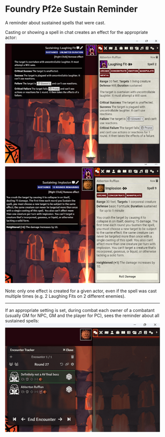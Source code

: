 # Foundry Pf2e Sustain Reminder
A reminder about sustained spells that were cast.

Casting or showing a spell in chat creates an effect for the appropriate actor:
![PF2e Sustain Reminder - effect](/readme-images/effect.png)
![PF2e Sustain Reminder - effect2](/readme-images/effect2.png)

Note: only one effect is created for a given actor, even if the spell was cast multiple times (e.g. 2 Laughing Fits on 2 different enemies).

---

If an appropriate setting is set, during combat each owner of a combatant (usually GM for NPC, GM and the player for PC), sees the reminder about all sustained spells:
![PF2e Sustain Reminder - message exaple](/readme-images/chat-message.gif)
